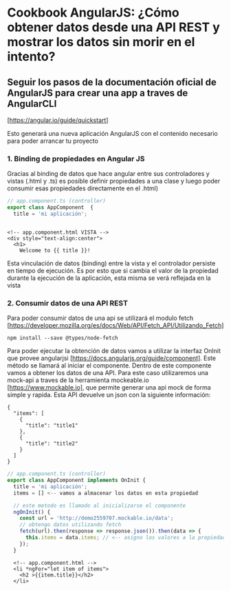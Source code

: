 # Cookbook AngularJS: ¿Cómo obtener datos desde una API REST y mostrar los datos sin morir en el intento?

## Seguir los pasos de la documentación oficial de AngularJS para crear una app a traves de AngularCLI

[https://angular.io/guide/quickstart]

Esto generará una nueva aplicación AngularJS con el contenido necesario para poder arrancar tu proyecto


### 1. Binding de propiedades en Angular JS
Gracias al binding de datos que hace angular entre sus controladores y vistas (.html y .ts) es posible definir propiedades a una clase y luego poder consumir esas propiedades directamente en el .html)

```typescript
// app.component.ts (controller)
export class AppComponent  {
  title = 'mi aplicación'; 
```

```

<!-- app.component.html VISTA -->
<div style="text-align:center">
  <h1>
    Welcome to {{ title }}!
```

Esta vinculación de datos (binding) entre la vista y el controlador persiste en tiempo de ejecución. Es por esto que si cambia el valor de la propiedad durante la ejecución de la aplicación, esta misma se verá reflejada en la vista

### 2. Consumir datos de una API REST

Para poder consumir datos de una api se utilizará el modulo fetch [https://developer.mozilla.org/es/docs/Web/API/Fetch_API/Utilizando_Fetch]

```
npm install --save @types/node-fetch
```

Para poder ejecutar la obtención de datos vamos a utilizar la interfaz OnInit que provee angularjsi [https://docs.angularjs.org/guide/component]. Este método se llamará al iniciar el componente. Dentro de este componente vamos a obtener los datos de una API. Para este caso utilizaremos una mock-api a traves de la herramienta mockeable.io [https://www.mockable.io], que permite generar una api mock de forma simple y rapida. Esta API devuelve un json con la siguiente información:

```
{
  "items": [
    {
      "title": "title1"
    },
    {
      "title": "title2"
    }
  ]
}
```


```typescript
// app.component.ts (controller)
export class AppComponent implements OnInit {
  title = 'mi aplicación';
  items = [] <-- vamos a almacenar los datos en esta propiedad

  // este metodo es llamado al inicializarse el componente
  ngOnInit() {
    const url = 'http://demo2559707.mockable.io/data';
    // obtengo datos utilizando fetch
    fetch(url).then(response => response.json()).then(data => {
      this.items = data.items; // <-- asigno los valores a la propiedad del componente
    });
  }

```

```
  <!-- app.component.html -->
  <li *ngFor="let item of items">
    <h2 >{{item.title}}</h2>
  </li>
```

